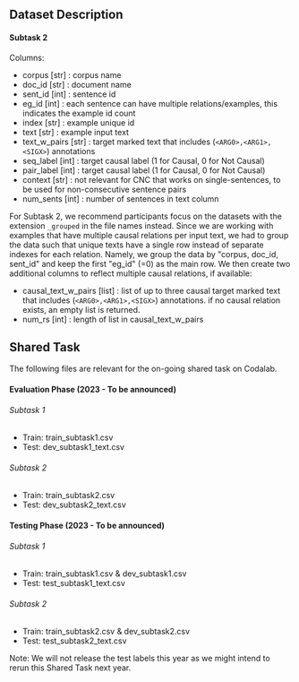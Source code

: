 ## Dataset Description

#### Subtask 2
Columns:
* corpus [str] : corpus name
* doc_id [str] : document name
* sent_id [int] : sentence id
* eg_id [int] : each sentence can have multiple relations/examples, this indicates the example id count
* index [str] : example unique id 
* text [str] : example input text 
* text_w_pairs [str] : target marked text that includes (`<ARG0>,<ARG1>,<SIGX>`) annotations
* seq_label [int] : target causal label (1 for Causal, 0 for Not Causal)
* pair_label [int] : target causal label (1 for Causal, 0 for Not Causal)
* context [str] : not relevant for CNC that works on single-sentences, to be used for non-consecutive sentence pairs
* num_sents [int] : number of sentences in text column

For Subtask 2, we recommend participants focus on the datasets with the extension `_grouped` in the file names instead. Since we are working with examples that have multiple causal relations per input text, we had to group the data such that unique texts have a single row instead of separate indexes for each relation. Namely, we group the data by "corpus, doc_id, sent_id" and keep the first "eg_id" (=0) as the main row. We then create two additional columns to reflect multiple causal relations, if available:
* causal_text_w_pairs [list] : list of up to three causal target marked text that includes (`<ARG0>,<ARG1>,<SIGX>`) annotations. if no causal relation exists, an empty list is returned.
* num_rs [int] : length of list in causal_text_w_pairs

## Shared Task
The following files are relevant for the on-going shared task on Codalab.

#### Evaluation Phase (2023 - To be announced)

###### Subtask 1
* Train: train_subtask1.csv
* Test: dev_subtask1_text.csv

###### Subtask 2
* Train: train_subtask2.csv
* Test: dev_subtask2_text.csv

#### Testing Phase (2023 - To be announced)

###### Subtask 1
* Train: train_subtask1.csv & dev_subtask1.csv
* Test: test_subtask1_text.csv

###### Subtask 2
* Train: train_subtask2.csv & dev_subtask2.csv
* Test: test_subtask2_text.csv

Note: We will not release the test labels this year as we might intend to rerun this Shared Task next year.

